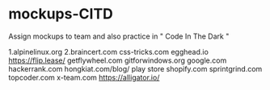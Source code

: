 # mockups-CITD
Assign mockups to team and also practice in " Code In The Dark "

1.alpinelinux.org
2.braincert.com
css-tricks.com
egghead.io
https://flip.lease/
getflywheel.com
gitforwindows.org
google.com
hackerrank.com
hongkiat.com/blog/
play store
shopify.com
sprintgrind.com
topcoder.com
x-team.com
https://alligator.io/
